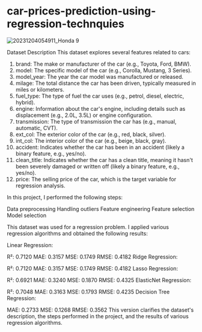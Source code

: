# car-prices-prediction-using-regression-technquies
![20231204054911_Honda 9](https://github.com/user-attachments/assets/499e554a-5379-4be4-90b9-2880cb555c3c)

Dataset Description
This dataset explores several features related to cars:

1. brand: The make or manufacturer of the car (e.g., Toyota, Ford, BMW).
2. model: The specific model of the car (e.g., Corolla, Mustang, 3 Series).
3. model_year: The year the car model was manufactured or released.
4. milage: The total distance the car has been driven, typically measured in miles or kilometers.
5. fuel_type: The type of fuel the car uses (e.g., petrol, diesel, electric, hybrid).
6. engine: Information about the car's engine, including details such as displacement (e.g., 2.0L, 3.5L) or engine configuration.
7. transmission: The type of transmission the car has (e.g., manual, automatic, CVT).
8. ext_col: The exterior color of the car (e.g., red, black, silver).
9. int_col: The interior color of the car (e.g., beige, black, gray).
10. accident: Indicates whether the car has been in an accident (likely a binary feature, e.g., yes/no).
11. clean_title: Indicates whether the car has a clean title, meaning it hasn't been severely damaged or written off (likely a binary feature, e.g., yes/no).
12. price: The selling price of the car, which is the target variable for regression analysis.

In this project, I performed the following steps:

Data preprocessing
Handling outliers
Feature engineering
Feature selection
Model selection

This dataset was used for a regression problem. I applied various regression algorithms and obtained the following results:

Linear Regression:

R²: 0.7120
MAE: 0.3157
MSE: 0.1749
RMSE: 0.4182
Ridge Regression:

R²: 0.7120
MAE: 0.3157
MSE: 0.1749
RMSE: 0.4182
Lasso Regression:

R²: 0.6921
MAE: 0.3240
MSE: 0.1870
RMSE: 0.4325
ElasticNet Regression:

R²: 0.7048
MAE: 0.3163
MSE: 0.1793
RMSE: 0.4235
Decision Tree Regression:

MAE: 0.2733
MSE: 0.1268
RMSE: 0.3562
This version clarifies the dataset's description, the steps performed in the project, and the results of various regression algorithms.
